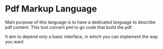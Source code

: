 # Pdf Markup Language 

Main purpose of this language is to have a dedicated language to describe pdf content. 
This tool convert pml to go code that build the pdf. 

It aim to depend only a basic interface, in which you can implement the way you want. 


